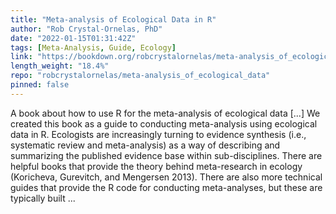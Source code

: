 ```yaml
---
title: "Meta-analysis of Ecological Data in R"
author: "Rob Crystal-Ornelas, PhD"
date: "2022-01-15T01:31:42Z"
tags: [Meta-Analysis, Guide, Ecology]
link: "https://bookdown.org/robcrystalornelas/meta-analysis_of_ecological_data/"
length_weight: "18.4%"
repo: "robcrystalornelas/meta-analysis_of_ecological_data"
pinned: false
---
```


A book about how to use R for the meta-analysis of ecological data [...] We created this book as a guide to conducting meta-analysis using ecological data in R. Ecologists are increasingly turning to evidence synthesis (i.e., systematic review and meta-analysis) as a way of describing and summarizing the published evidence base within sub-disciplines. There are helpful books that provide the theory behind meta-research in ecology (Koricheva, Gurevitch, and Mengersen 2013). There are also more technical guides that provide the R code for conducting meta-analyses, but these are typically built ...
